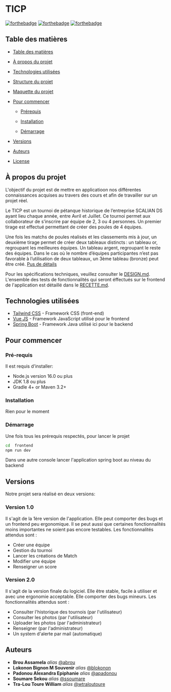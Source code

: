 # TICP

[![forthebadge](http://forthebadge.com/images/badges/built-with-love.svg)](http://forthebadge.com) [![forthebadge](https://forthebadge.com/images/badges/made-with-java.svg)](https://forthebadge.com) [![forthebadge](https://forthebadge.com/images/badges/made-with-javascript.svg)](https://forthebadge.com)
<!-- Table des matières -->
## Table des matières

- [Table des matières](#table-des-matières)

- [À propos du projet](#à-propos-du-projet)

- [Technologies utilisées](#technologies-utilisées)

- [Structure du projet](./DESIGN.md)

- [Maquette du projet](./DESIGN.md#maquette)

- [Pour commencer](#pour-commencer)

  - [Prérequis](#pré-requis)

  - [Installation](#installation)

  - [Démarrage](#démarrage)

- [Versions](#versions)

- [Auteurs](#auteurs)

- [License](#license)

## À propos du projet

L'objectif du projet est de mettre en applicatioon nos différentes connaissances acquises au travers des cours et afin de travailler sur un projet réel.  

Le TICP est un tournoi de pétanque historique de l’entreprise SCALIAN DS ayant lieu chaque année, entre Avril et Juillet. Ce tournoi permet aux collaborateur de s’inscrire par équipe de 2, 3 ou 4 personnes. Un premier tirage est effectué permettant de créer des poules de 4 équipes.

Une fois les matchs de poules réalisés et les classements mis à jour, un deuxième tirage permet de créer deux tableaux distincts : un tableau or, regroupant les meilleures équipes. Un tableau argent, regroupant le reste des équipes. Dans le cas où le nombre d’équipes participantes n’est pas favorable à l’utilisation de deux tableaux, un 3ème tableau (bronze) peut être créé. [Pus de détails](./cahier_charge_ticp.pdf)

Pour les spécifications techniques, veuillez consulter le [DESIGN.md](DESIGN.md).
L'ensemble des tests de fonctionnalités qui seront éffectués sur le frontend de l'application est détaillé dans le [RECETTE.md](RECETTE.md).



## Technologies utilisées

* [Tailwind CSS](https://tailwindcss.com/) - Framework CSS (front-end)
* [Vue JS](https://vuejs.org/) - Framework JavaScript utilisé pour le frontend
* [Spring Boot](https://spring.io/projects/spring-boot) - Framework Java utilisé ici pour le backend


## Pour commencer

### Pré-requis

Il est requis d'installer:

- Node.js version 16.0 ou plus
- JDK 1.8 ou plus
- Gradle 4+ or Maven 3.2+



### Installation
Rien pour le moment

### Démarrage

Une fois tous les prérequis respectés, pour lancer le projet
```bash
cd  frontend
npm run dev
```
Dans une autre console lancer l'application spring boot au niveau du backend


## Versions
Notre projet sera réalisé en deux versions:

### Version 1.0

Il s'agit de la 1ère version de l'application. Elle peut comporter des bugs et un frontend peu ergonomique. Il se peut aussi que certaines fonctionnalités moins importantes ne soient pas encore testables.
Les fonctionnalités attendus sont :

  - Créer une équipe
  - Gestion du tournoi
  - Lancer les créations de Match
  - Modifier une équipe
  - Renseigner un score

### Version 2.0
Il s'agit de la version finale du logiciel. Elle être stable, facile à utiliser et avec une ergonomie acceptable. Elle comporter des bugs mineurs. Les fonctionnalités attendus sont :

  - Consulter l'historique des tournois   (par l'utilisateur)
  - Consulter les photos                  (par l'utilisateur)
  - Uploader les photos                   (par l'administrateur)
  - Renseigner                            (par l'administrateur)
  - Un system d'alerte par mail           (automatique)

## Auteurs
* **Brou Assamela** _alias_ [@abrou](https://gitlab.istic.univ-rennes1.fr/abrou)
* **Lokonon Bignon M Souvenir** _alias_ [@blokonon](https://gitlab.istic.univ-rennes1.fr/blokonon)
* **Padonou Alexandra Epiphanie** _alias_ [@apadonou](https://gitlab.istic.univ-rennes1.fr/apadonou)
* **Soumare Sekou** _alias_ [@ssoumare](https://gitlab.istic.univ-rennes1.fr/ssoumare)
* **Tra-Lou Toure William** _alias_ [@wtraloutoure](https://gitlab.istic.univ-rennes1.fr/wtraloutoure)


